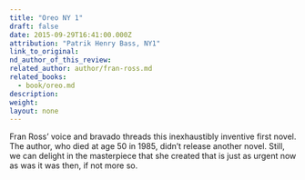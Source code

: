 ```yaml
---
title: "Oreo NY 1"
draft: false
date: 2015-09-29T16:41:00.000Z
attribution: "Patrik Henry Bass, NY1"
link_to_original:
nd_author_of_this_review:
related_author: author/fran-ross.md
related_books:
  - book/oreo.md
description:
weight:
layout: none
---
```

Fran Ross’ voice and bravado threads this inexhaustibly inventive first novel. The author, who died at age 50 in 1985, didn’t release another novel. Still, we can delight in the masterpiece that she created that is just as urgent now as was it was then, if not more so.

